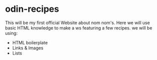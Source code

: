 # odin-recipes
This will be my first official Website about nom nom's.
Here we will use basic HTML knowledge to make a ws featuring a few recipes.
we will be using:
- HTML boilerplate
- Links & Images
- Lists
